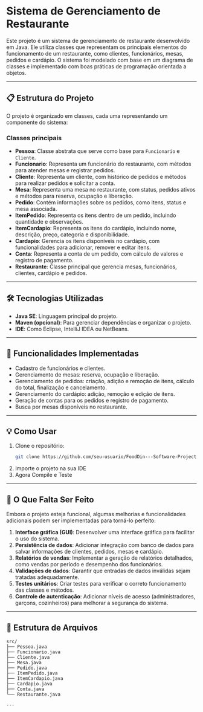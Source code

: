 # Sistema de Gerenciamento de Restaurante

Este projeto é um sistema de gerenciamento de restaurante desenvolvido em Java. Ele utiliza classes que representam os principais elementos do funcionamento de um restaurante, como clientes, funcionários, mesas, pedidos e cardápio. O sistema foi modelado com base em um diagrama de classes e implementado com boas práticas de programação orientada a objetos.

---

## 📋 Estrutura do Projeto

O projeto é organizado em classes, cada uma representando um componente do sistema:

### **Classes principais**
- **Pessoa**: Classe abstrata que serve como base para `Funcionario` e `Cliente`.
- **Funcionario**: Representa um funcionário do restaurante, com métodos para atender mesas e registrar pedidos.
- **Cliente**: Representa um cliente, com histórico de pedidos e métodos para realizar pedidos e solicitar a conta.
- **Mesa**: Representa uma mesa no restaurante, com status, pedidos ativos e métodos para reserva, ocupação e liberação.
- **Pedido**: Contém informações sobre os pedidos, como itens, status e mesa associada.
- **ItemPedido**: Representa os itens dentro de um pedido, incluindo quantidade e observações.
- **ItemCardapio**: Representa os itens do cardápio, incluindo nome, descrição, preço, categoria e disponibilidade.
- **Cardapio**: Gerencia os itens disponíveis no cardápio, com funcionalidades para adicionar, remover e editar itens.
- **Conta**: Representa a conta de um pedido, com cálculo de valores e registro de pagamento.
- **Restaurante**: Classe principal que gerencia mesas, funcionários, clientes, cardápio e pedidos.

---

## 🛠️ Tecnologias Utilizadas

- **Java SE**: Linguagem principal do projeto.
- **Maven (opcional)**: Para gerenciar dependências e organizar o projeto.
- **IDE**: Como Eclipse, IntelliJ IDEA ou NetBeans.

---

## 🚀 Funcionalidades Implementadas

- Cadastro de funcionários e clientes.
- Gerenciamento de mesas: reserva, ocupação e liberação.
- Gerenciamento de pedidos: criação, adição e remoção de itens, cálculo do total, finalização e cancelamento.
- Gerenciamento do cardápio: adição, remoção e edição de itens.
- Geração de contas para os pedidos e registro de pagamento.
- Busca por mesas disponíveis no restaurante.

---

## 💡 Como Usar

1. Clone o repositório:
   ```bash
   git clone https://github.com/seu-usuario/FoodDin---Software-Project.git
2. Importe o projeto na sua IDE
3. Agora Compile e Teste

---

## 📝 O Que Falta Ser Feito

Embora o projeto esteja funcional, algumas melhorias e funcionalidades adicionais podem ser implementadas para torná-lo perfeito:

1. **Interface gráfica (GUI)**: Desenvolver uma interface gráfica para facilitar o uso do sistema.
2. **Persistência de dados**: Adicionar integração com banco de dados para salvar informações de clientes, pedidos, mesas e cardápio.
3. **Relatórios de vendas**: Implementar a geração de relatórios detalhados, como vendas por período e desempenho dos funcionários.
4. **Validações de dados**: Garantir que entradas de dados inválidas sejam tratadas adequadamente.
5. **Testes unitários**: Criar testes para verificar o correto funcionamento das classes e métodos.
6. **Controle de autenticação**: Adicionar níveis de acesso (administradores, garçons, cozinheiros) para melhorar a segurança do sistema.

---

## 📂 Estrutura de Arquivos

```plaintext
src/
├── Pessoa.java
├── Funcionario.java
├── Cliente.java
├── Mesa.java
├── Pedido.java
├── ItemPedido.java
├── ItemCardapio.java
├── Cardapio.java
├── Conta.java
└── Restaurante.java

---
